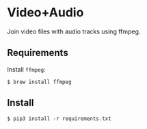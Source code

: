 # Video+Audio

Join video files with audio tracks using ffmpeg.

## Requirements

Install `ffmpeg`:
```
$ brew install ffmpeg
```

## Install

```
$ pip3 install -r requirements.txt
```

